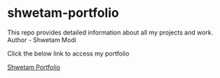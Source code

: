 # shwetam-portfolio
This repo provides detailed information about all my projects and work.
<br>
Author - Shwetam Modi
<p>Click the below link to access my portfolio</p>
<a href="https://shwetammodi1.github.io/shwetam-portfolio/"> Shwetam Portfolio</a>
